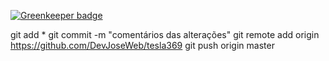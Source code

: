 
[![Greenkeeper badge](https://badges.greenkeeper.io/DevJoseWeb/tesla369.svg)](https://greenkeeper.io/)

git add *
git commit -m "comentários das alterações"
git remote add origin https://github.com/DevJoseWeb/tesla369
git push origin master

